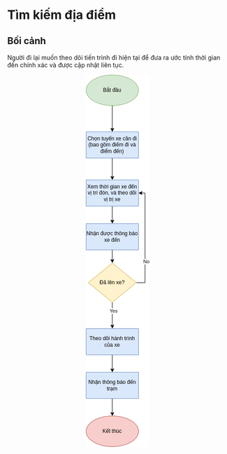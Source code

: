 # Tìm kiếm địa điểm

## Bối cảnh

Người đi lại muốn theo dõi tiến trình đi hiện tại để đưa ra ước tính thời gian đến chính xác và được cập nhật liên tục.

<p align="center">
  <img src="../assets/smart-pickup.png" alt="Image">
</p>
